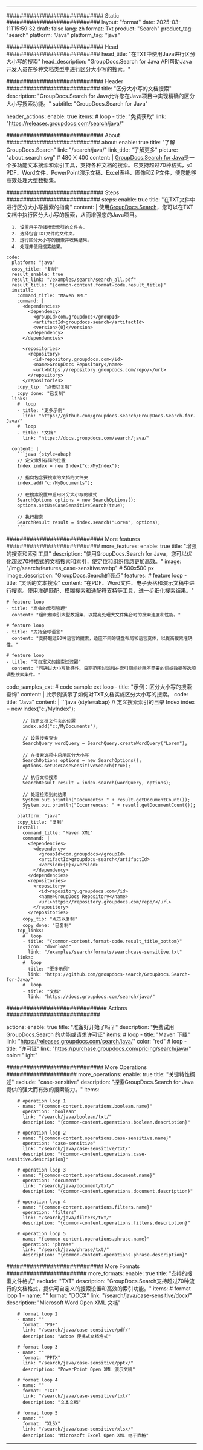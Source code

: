 
---
############################# Static ############################
layout: "format"
date:  2025-03-11T15:59:32
draft: false
lang: zh
format: Txt
product: "Search"
product_tag: "search"
platform: "Java"
platform_tag: "java"

############################# Head ############################
head_title: "在TXT中使用Java进行区分大小写的搜索"
head_description: "GroupDocs.Search for Java API帮助Java开发人员在多种文档类型中进行区分大小写的搜索。"

############################# Header ############################
title: "区分大小写的文档搜索" 
description: "GroupDocs.Search for Java允许您在Java项目中实现精确的区分大小写搜索功能。"
subtitle: "GroupDocs.Search for Java" 

header_actions:
  enable: true
  items:
    #  loop
    - title: "免费获取"
      link: "https://releases.groupdocs.com/search/java/"
      
############################# About ############################
about:
    enable: true
    title: "了解GroupDocs.Search"
    link: "/search/java/"
    link_title: "了解更多"
    picture: "about_search.svg" # 480 X 400
    content: |
       [GroupDocs.Search for Java](/search/java/)是一个多功能文本搜索和索引工具，支持各种文档的搜索。它支持超过70种格式，如PDF、Word文件、PowerPoint演示文稿、Excel表格、图像和ZIP文件，使您能够高效处理大型数据集。

############################# Steps ############################
steps:
    enable: true
    title: "在TXT文件中进行区分大小写搜索的指南"
    content: |
      使用[GroupDocs.Search](/search/java/)，您可以在TXT文档中执行区分大小写的搜索，从而增强您的Java项目。
      
      1. 设置用于存储搜索索引的文件夹。
      2. 选择包含TXT文件的文件夹。
      3. 运行区分大小写的搜索并收集结果。
      4. 处理并使用搜索结果。
   
    code:
      platform: "java"
      copy_title: "复制"
      result_enable: true
      result_link: "/examples/search/search_all.pdf"
      result_title: "{common-content.format-code.result_title}"
      install:
        command_title: "Maven XML"
        command: |
          <dependencies>
            <dependency>
              <groupId>com.groupdocs</groupId>
              <artifactId>groupdocs-search</artifactId>
              <version>{0}</version>
            </dependency>
          </dependencies>

          <repositories>
            <repository>
              <id>repository.groupdocs.com</id>
              <name>GroupDocs Repository</name>
              <url>https://repository.groupdocs.com/repo/</url>
            </repository>
          </repositories>
        copy_tip: "点击以复制"
        copy_done: "已复制"
      links:
        #  loop
        - title: "更多示例"
          link: "https://github.com/groupdocs-search/GroupDocs.Search-for-Java/"
        #  loop
        - title: "文档"
          link: "https://docs.groupdocs.com/search/java/"
          
      content: |
        ```java {style=abap}
        // 定义索引存储的位置
        Index index = new Index("c:/MyIndex");

        // 指向包含要搜索的文档的文件夹
        index.add("c:/MyDocuments");

        // 在搜索设置中启用区分大小写的模式
        SearchOptions options = new SearchOptions();
        options.setUseCaseSensitiveSearch(true);

        // 执行搜索
        SearchResult result = index.search("Lorem", options);
        ```            

############################# More features ############################
more_features:
  enable: true
  title: "增强的搜索和索引工具"
  description: "使用GroupDocs.Search for Java，您可以优化超过70种格式的文档搜索和索引，使定位和组织信息更加高效。"
  image: "/img/search/features_case-sensitive.webp" # 500x500 px
  image_description: "GroupDocs.Search的亮点"
  features:
    # feature loop
    - title: "灵活的文本搜索"
      content: "在PDF、Word文件、电子表格和演示文稿中进行搜索。使用准确匹配、模糊搜索和通配符支持等工具，进一步细化搜索结果。"

    # feature loop
    - title: "高效的索引管理"
      content: "组织和索引大型数据集，以提高处理大文件集合时的搜索速度和性能。"

    # feature loop
    - title: "支持全球语言"
      content: "支持超过80种语言的搜索，适应不同的键盘布局和语言变体，以提高搜索准确性。"

    # feature loop
    - title: "可自定义的搜索过滤器"
      content: "可通过大小写敏感性、日期范围过滤和在索引期间排除不需要的词或数据等选项调整搜索条件。"
      
  code_samples_ext:
    # code sample ext loop
    - title: "示例：区分大小写的搜索查询"
      content: |
        此示例演示了如何对TXT文档实施区分大小写的搜索。
      code:
        title: "Java"
        content: |
          ```java {style=abap}
          // 定义搜索索引的目录
          Index index = new Index("c:/MyIndex");
              
          // 指定文档文件夹的位置
          index.add("c:/MyDocuments");

          // 设置搜索查询
          SearchQuery wordQuery = SearchQuery.createWordQuery("Lorem");

          // 在搜索选项中启用区分大小写
          SearchOptions options = new SearchOptions();
          options.setUseCaseSensitiveSearch(true);

          // 执行文档搜索
          SearchResult result = index.search(wordQuery, options);
          
          // 处理检索到的结果
          System.out.println("Documents: " + result.getDocumentCount());
          System.out.println("Occurrences: " + result.getDocumentCount());
          ```
        platform: "java"
        copy_title: "复制"
        install:
          command_title: "Maven XML"
          command: |
            <dependencies>
              <dependency>
                <groupId>com.groupdocs</groupId>
                <artifactId>groupdocs-search</artifactId>
                <version>{0}</version>
              </dependency>
            </dependencies>
            <repositories>
              <repository>
                <id>repository.groupdocs.com</id>
                <name>GroupDocs Repository</name>
                <url>https://repository.groupdocs.com/repo/</url>
              </repository>
            </repositories>
          copy_tip: "点击以复制"
          copy_done: "已复制"
        top_links:
          #  loop
          - title: "{common-content.format-code.result_title_bottom}"
            icon: "download"
            link: "/examples/search/formats/searchcase-sensitive.txt"
        links:
          #  loop
          - title: "更多示例"
            link: "https://github.com/groupdocs-search/GroupDocs.Search-for-Java/"
          #  loop
          - title: "文档"
            link: "https://docs.groupdocs.com/search/java/"
            

            


############################## Actions ############################

actions:
  enable: true
  title: "准备好开始了吗？"
  description: "免费试用 GroupDocs.Search 的功能或请求许可证"
  items:
    #  loop
    - title: "Maven 下载"
      link: "https://releases.groupdocs.com/search/java/"
      color: "red"
        #  loop
    - title: "许可证"
      link: "https://purchase.groupdocs.com/pricing/search/java/"
      color: "light"


############################# More Operations #####################
more_operations:
    enable: true
    title: "关键特性概述"
    exclude: "case-sensitive"
    description: "探索GroupDocs.Search for Java提供的强大而有效的搜索能力。"
    items: 
          
        # operation loop 1
        - name: "{common-content.operations.boolean.name}"
          operation: "boolean"
          link: "/search/java/boolean/txt/"
          description: "{common-content.operations.boolean.description}"

        # operation loop 2
        - name: "{common-content.operations.case-sensitive.name}"
          operation: "case-sensitive"
          link: "/search/java/case-sensitive/txt/"
          description: "{common-content.operations.case-sensitive.description}"

        # operation loop 3
        - name: "{common-content.operations.document.name}"
          operation: "document"
          link: "/search/java/document/txt/"
          description: "{common-content.operations.document.description}"

        # operation loop 4
        - name: "{common-content.operations.filters.name}"
          operation: "filters"
          link: "/search/java/filters/txt/"
          description: "{common-content.operations.filters.description}"

        # operation loop 5
        - name: "{common-content.operations.phrase.name}"
          operation: "phrase"
          link: "/search/java/phrase/txt/"
          description: "{common-content.operations.phrase.description}"
          
        
          
############################# More Formats ########################
more_formats:
    enable: true
    title: "支持的搜索文件格式"
    exclude: "TXT"
    description: "GroupDocs.Search支持超过70种流行的文档格式，提供可自定义的搜索设置和高效的索引功能。"
    items: 
        # format loop 1
        - name: ""
          format: "DOCX"
          link: "/search/java/case-sensitive/docx/"
          description: "Microsoft Word Open XML 文档"
          
        # format loop 2
        - name: ""
          format: "PDF"
          link: "/search/java/case-sensitive/pdf/"
          description: "Adobe 便携式文档格式"
          
        # format loop 3
        - name: ""
          format: "PPTX"
          link: "/search/java/case-sensitive/pptx/"
          description: "PowerPoint Open XML 演示文稿"

        # format loop 4
        - name: ""
          format: "TXT"
          link: "/search/java/case-sensitive/txt/"
          description: "文本文档"
          
        # format loop 5
        - name: ""
          format: "XLSX"
          link: "/search/java/case-sensitive/xlsx/"
          description: "Microsoft Excel Open XML 电子表格"
  

---